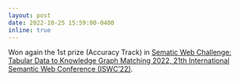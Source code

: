 ```yaml
---
layout: post
date: 2022-10-25 15:59:00-0400
inline: true
---
```


Won again the 1st prize (Accuracy Track) in [Sematic Web Challenge: Tabular Data to Knowledge Graph Matching 2022, 21th International Semantic Web Conference (ISWC’22)](https://sem-tab-challenge.github.io/2022/).
